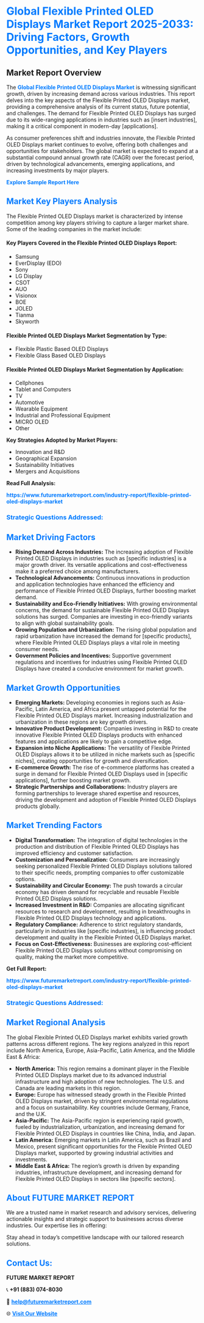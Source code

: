 <h1 style="color: #007BFF;">Global Flexible Printed OLED Displays Market Report 2025-2033: Driving Factors, Growth Opportunities, and Key Players</h1>

<section id="overview">
<h2>Market Report Overview</h2>
<p>The <a href="https://www.futuremarketreport.com/industry-report/flexible-printed-oled-displays-market" style="color: #007BFF; text-decoration: none;"><strong>Global Flexible Printed OLED Displays Market</strong></a> is witnessing significant growth, driven by increasing demand across various industries. This report delves into the key aspects of the Flexible Printed OLED Displays market, providing a comprehensive analysis of its current status, future potential, and challenges. The demand for Flexible Printed OLED Displays has surged due to its wide-ranging applications in industries such as [insert industries], making it a critical component in modern-day [applications].</p>
<p>As consumer preferences shift and industries innovate, the Flexible Printed OLED Displays market continues to evolve, offering both challenges and opportunities for stakeholders. The global market is expected to expand at a substantial compound annual growth rate (CAGR) over the forecast period, driven by technological advancements, emerging applications, and increasing investments by major players.</p>
</section>

<section id="overview">
<p><a href="https://www.futuremarketreport.com/request-sample/reportId=115802" style="color: #007BFF; text-decoration: none;"><strong>Explore Sample Report Here</strong></a></p>
</section>

<section id="key-players">
<h2 style="color: #007BFF;">Market Key Players Analysis</h2>
<p>The Flexible Printed OLED Displays market is characterized by intense competition among key players striving to capture a larger market share. Some of the leading companies in the market include:</p>
<h4>Key Players Covered in the Flexible Printed OLED Displays Report:</h4>
<ul><li>Samsung</li><li>EverDisplay (EDO)</li><li>Sony</li><li>LG Display</li><li>CSOT</li><li>AUO</li><li>Visionox</li><li>BOE</li><li>JOLED</li><li>Tianma</li><li>Skyworth</li></ul>
<h4>Flexible Printed OLED Displays Market Segmentation by Type:</h4>
<ul><li>Flexible Plastic Based OLED Displays</li><li>Flexible Glass Based OLED Displays</li></ul>

<h4>Flexible Printed OLED Displays Market Segmentation by Application:</h4>
<ul><li>Cellphones</li><li>Tablet and Computers</li><li>TV</li><li>Automotive</li><li>Wearable Equipment</li><li>Industrial and Professional Equipment</li><li>MICRO OLED</li><li>Other</li></ul>
<p><strong>Key Strategies Adopted by Market Players:</strong></p>
<ul>
<li>Innovation and R&D</li>
<li>Geographical Expansion</li>
<li>Sustainability Initiatives</li>
<li>Mergers and Acquisitions</li>
</ul>
</section>

<section>
<p><strong>Read Full Analysis: </strong></p><a href="https://www.futuremarketreport.com/industry-report/flexible-printed-oled-displays-market" style="color: #007BFF; text-decoration: none;"><strong>https://www.futuremarketreport.com/industry-report/flexible-printed-oled-displays-market</strong></a>
<h3 style="color: #007BFF;">Strategic Questions Addressed:</h3>
</section>

<section id="driving-factors">
<h2 style="color: #007BFF;">Market Driving Factors</h2>
<ul>
<li><strong>Rising Demand Across Industries:</strong> The increasing adoption of Flexible Printed OLED Displays in industries such as [specific industries] is a major growth driver. Its versatile applications and cost-effectiveness make it a preferred choice among manufacturers.</li>
<li><strong>Technological Advancements:</strong> Continuous innovations in production and application technologies have enhanced the efficiency and performance of Flexible Printed OLED Displays, further boosting market demand.</li>
<li><strong>Sustainability and Eco-Friendly Initiatives:</strong> With growing environmental concerns, the demand for sustainable Flexible Printed OLED Displays solutions has surged. Companies are investing in eco-friendly variants to align with global sustainability goals.</li>
<li><strong>Growing Population and Urbanization:</strong> The rising global population and rapid urbanization have increased the demand for [specific products], where Flexible Printed OLED Displays plays a vital role in meeting consumer needs.</li>
<li><strong>Government Policies and Incentives:</strong> Supportive government regulations and incentives for industries using Flexible Printed OLED Displays have created a conducive environment for market growth.</li>
</ul>
</section>

<section id="growth-opportunities">
<h2 style="color: #007BFF;">Market Growth Opportunities</h2>
<ul>
<li><strong>Emerging Markets:</strong> Developing economies in regions such as Asia-Pacific, Latin America, and Africa present untapped potential for the Flexible Printed OLED Displays market. Increasing industrialization and urbanization in these regions are key growth drivers.</li>
<li><strong>Innovative Product Development:</strong> Companies investing in R&D to create innovative Flexible Printed OLED Displays products with enhanced features and applications are likely to gain a competitive edge.</li>
<li><strong>Expansion into Niche Applications:</strong> The versatility of Flexible Printed OLED Displays allows it to be utilized in niche markets such as [specific niches], creating opportunities for growth and diversification.</li>
<li><strong>E-commerce Growth:</strong> The rise of e-commerce platforms has created a surge in demand for Flexible Printed OLED Displays used in [specific applications], further boosting market growth.</li>
<li><strong>Strategic Partnerships and Collaborations:</strong> Industry players are forming partnerships to leverage shared expertise and resources, driving the development and adoption of Flexible Printed OLED Displays products globally.</li>
</ul>
</section>

<section id="trending-factors">
<h2 style="color: #007BFF;">Market Trending Factors</h2>
<ul>
<li><strong>Digital Transformation:</strong> The integration of digital technologies in the production and distribution of Flexible Printed OLED Displays has improved efficiency and customer satisfaction.</li>
<li><strong>Customization and Personalization:</strong> Consumers are increasingly seeking personalized Flexible Printed OLED Displays solutions tailored to their specific needs, prompting companies to offer customizable options.</li>
<li><strong>Sustainability and Circular Economy:</strong> The push towards a circular economy has driven demand for recyclable and reusable Flexible Printed OLED Displays solutions.</li>
<li><strong>Increased Investment in R&D:</strong> Companies are allocating significant resources to research and development, resulting in breakthroughs in Flexible Printed OLED Displays technology and applications.</li>
<li><strong>Regulatory Compliance:</strong> Adherence to strict regulatory standards, particularly in industries like [specific industries], is influencing product development and quality in the Flexible Printed OLED Displays market.</li>
<li><strong>Focus on Cost-Effectiveness:</strong> Businesses are exploring cost-efficient Flexible Printed OLED Displays solutions without compromising on quality, making the market more competitive.</li>
</ul>
</section>

<section>
<p><strong>Get Full Report: </strong></p><a href="https://www.futuremarketreport.com/industry-report/flexible-printed-oled-displays-market" style="color: #007BFF; text-decoration: none;"><strong>https://www.futuremarketreport.com/industry-report/flexible-printed-oled-displays-market</strong></a>
<h3 style="color: #007BFF;">Strategic Questions Addressed:</h3>
</section>


<section id="regional-analysis">
<h2 style="color: #007BFF;">Market Regional Analysis</h2>
<p>The global Flexible Printed OLED Displays market exhibits varied growth patterns across different regions. The key regions analyzed in this report include North America, Europe, Asia-Pacific, Latin America, and the Middle East & Africa:</p>
<ul>
<li><strong>North America:</strong> This region remains a dominant player in the Flexible Printed OLED Displays market due to its advanced industrial infrastructure and high adoption of new technologies. The U.S. and Canada are leading markets in this region.</li>
<li><strong>Europe:</strong> Europe has witnessed steady growth in the Flexible Printed OLED Displays market, driven by stringent environmental regulations and a focus on sustainability. Key countries include Germany, France, and the U.K.</li>
<li><strong>Asia-Pacific:</strong> The Asia-Pacific region is experiencing rapid growth, fueled by industrialization, urbanization, and increasing demand for Flexible Printed OLED Displays in countries like China, India, and Japan.</li>
<li><strong>Latin America:</strong> Emerging markets in Latin America, such as Brazil and Mexico, present significant opportunities for the Flexible Printed OLED Displays market, supported by growing industrial activities and investments.</li>
<li><strong>Middle East & Africa:</strong> The region’s growth is driven by expanding industries, infrastructure development, and increasing demand for Flexible Printed OLED Displays in sectors like [specific sectors].</li>
</ul>
</section>

<footer>
<h2 style="color: #007BFF;">About FUTURE MARKET REPORT</h2>
<p>We are a trusted name in market research and advisory services, delivering actionable insights and strategic support to businesses across diverse industries. Our expertise lies in offering:</p>

<p>Stay ahead in today’s competitive landscape with our tailored research solutions.</p>

<h2 style="color: #007BFF;">Contact Us:</h2>
<p><strong>FUTURE MARKET REPORT</strong></p>
<p>📞 <strong>+91 (883) 074-8030</strong></p>
<p>📧 <strong><a href="mailto:help@futuremarketreport.com" style="color: #007BFF;">help@futuremarketreport.com</a></strong></p>
<p>🌐 <strong><a href="https://www.futuremarketreport.com/" style="color: #007BFF;">Visit Our Website</a></strong></p>
</footer>